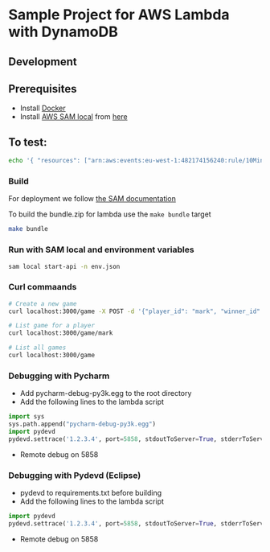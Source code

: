 # Sample Project for AWS Lambda with DynamoDB

## Development 

## Prerequisites

- Install [Docker](https://github.com/awslabs/aws-sam-local#prerequisites)
- Install [AWS SAM local](https://github.com/awslabs/aws-sam-local) from 
  [here](https://github.com/awslabs/aws-sam-local/releases)

## To test:
```bash
echo '{ "resources": ["arn:aws:events:eu-west-1:482174156240:rule/10MinuteTickRule"] }' | sam local invoke SampleHandlerApi
```

### Build
For deployment we follow [the SAM documentation](https://github.com/awslabs/aws-sam-local#package-and-deploy-to-lambda)

To build the bundle.zip for lambda use the  `make bundle` target

```bash
make bundle
```

### Run with SAM local and environment variables
```bash
sam local start-api -n env.json
```

### Curl commaands
```bash
# Create a new game
curl localhost:3000/game -X POST -d '{"player_id": "mark", "winner_id": "mark", "loser_id": "bob"}'

# List game for a player
curl localhost:3000/game/mark

# List all games
curl localhost:3000/game
```


### Debugging with Pycharm

- Add pycharm-debug-py3k.egg to the root directory
- Add the following lines to the lambda script
```python
import sys
sys.path.append("pycharm-debug-py3k.egg")
import pydevd
pydevd.settrace('1.2.3.4', port=5858, stdoutToServer=True, stderrToServer=True, suspend=True)
```
- Remote debug on 5858

### Debugging with Pydevd (Eclipse)

- pydevd to requirements.txt before building
- Add the following lines to the lambda script
```python
import pydevd
pydevd.settrace('1.2.3.4', port=5858, stdoutToServer=True, stderrToServer=True, suspend=True)
```
- Remote debug on 5858

